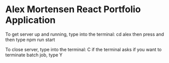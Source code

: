 # Alex Mortensen React Portfolio Application

To get server up and running, type into the terminal: cd alex then press <tab> and then type npm run start

To close server, type into the terminal: <control> C
  if the terminal asks if you want to terminate batch job, type Y
  
